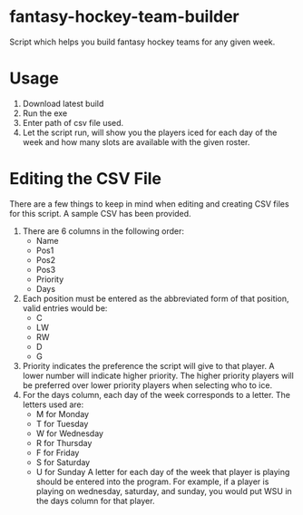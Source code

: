 # fantasy-hockey-team-builder
 Script which helps you build fantasy hockey teams for any given week.

# Usage
1. Download latest build
2. Run the exe
3. Enter path of csv file used.
4. Let the script run, will show you the players iced for each day of the week and how many slots are available with the given roster.

# Editing the CSV File
There are a few things to keep in mind when editing and creating CSV files for this script. A sample CSV has been provided.
1. There are 6 columns in the following order:
    - Name
    - Pos1
    - Pos2
    - Pos3
    - Priority
    - Days
2. Each position must be entered as the abbreviated form of that position, valid entries would be:
    - C
    - LW
    - RW
    - D
    - G
3. Priority indicates the preference the script will give to that player. A lower number will indicate higher priority. The higher priority players will be preferred over lower priority players when selecting who to ice.
4. For the days column, each day of the week corresponds to a letter. The letters used are:
    - M for Monday
    - T for Tuesday
    - W for Wednesday
    - R for Thursday
    - F for Friday
    - S for Saturday
    - U for Sunday
   A letter for each day of the week that player is playing should be entered into the program. For example, if a player is playing on wednesday, saturday, and sunday, you would put WSU in the days column for that player.